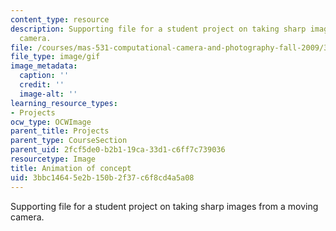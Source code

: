 ```yaml
---
content_type: resource
description: Supporting file for a student project on taking sharp images from a moving
  camera.
file: /courses/mas-531-computational-camera-and-photography-fall-2009/3bbc14645e2b150b2f37c6f8cd4a5a08_proj3_ani.gif
file_type: image/gif
image_metadata:
  caption: ''
  credit: ''
  image-alt: ''
learning_resource_types:
- Projects
ocw_type: OCWImage
parent_title: Projects
parent_type: CourseSection
parent_uid: 2fcf5de0-b2b1-19ca-33d1-c6ff7c739036
resourcetype: Image
title: Animation of concept
uid: 3bbc1464-5e2b-150b-2f37-c6f8cd4a5a08
---
```

Supporting file for a student project on taking sharp images from a moving camera.

